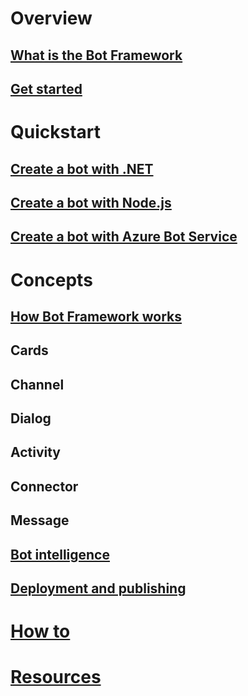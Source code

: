 # Overview
## [What is the Bot Framework](framework-overview.md)

## [Get started](bot-framework-botbuilder-overview.md)
# Quickstart
## [Create a bot with .NET](~/dotnet/getstarted.md)
## [Create a bot with Node.js](~/nodejs/getstarted.md)
## [Create a bot with Azure Bot Service](~/azure-bot-service/getstarted.md)
# Concepts
## [How Bot Framework works](overview-how-bot-framework-works.md)
## Cards
## Channel
## Dialog
## Activity
## Connector
## Message
## [Bot intelligence](~/intelligent-bots.md)
## [Deployment and publishing](~/publish-bot-overview.md)
# [How to](~/howto/TOC.md)
# [Resources](/resources/TOC.md)

